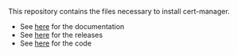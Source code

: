 This repository contains the files necessary to install cert-manager.

- See [here](https://cert-manager.io/docs/) for the documentation
- See [here](https://artifacthub.io/packages/helm/cert-manager/cert-manager) for the releases
- See [here](https://github.com/cert-manager/cert-manager) for the code
